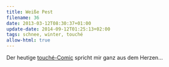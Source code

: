 ```yaml
---
title: Weiße Pest
filename: 36
date: 2013-03-12T08:30:37+01:00
update-date: 2014-09-12T01:25:13+02:00
tags: schnee, winter, touché
allow-html: true
---
```


<p>Der heutige <a href="http://www.taz.de/digitaz/.tom/tomdestages?day=2013/03/12">touché-Comic</a> spricht mir ganz aus dem Herzen...</p>


